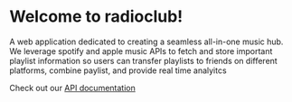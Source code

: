 # Welcome to radioclub!

A web application dedicated to creating a seamless all-in-one music hub. We leverage spotify and apple music APIs to fetch and store important playlist information so users can transfer playlists to friends on different platforms, combine paylist, and provide real time analyitcs 

Check out our [API documentation](https://www.postman.com/downloads/)
